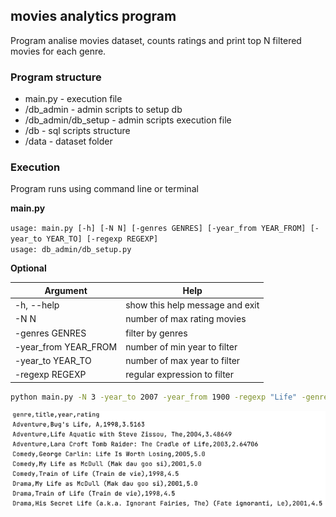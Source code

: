 ## movies analytics program

Program analise movies dataset, counts ratings and print top N filtered movies for each genre.

### Program structure

* main.py - execution file  
* /db_admin - admin scripts to setup db
* /db_admin/db_setup - admin scripts execution file
* /db - sql scripts structure
* /data - dataset folder

### Execution

Program runs using command line or terminal  


**main.py**  

`usage: main.py [-h] [-N N] [-genres GENRES] [-year_from YEAR_FROM] [-year_to YEAR_TO] [-regexp REGEXP]`  
`usage: db_admin/db_setup.py`

**Optional**

| Argument | Help |
| ------------------------ | ----------------------------------- |
|  -h, --help            | show this help message and exit |
|  -N N                  | number of max rating movies |
|  -genres GENRES        | filter by genres |
|  -year_from YEAR_FROM  | number of min year to filter |
|  -year_to YEAR_TO      | number of max year to filter |
|  -regexp REGEXP        | regular expression to filter |


``` sh
python main.py -N 3 -year_to 2007 -year_from 1900 -regexp "Life" -genres "Drama|Comedy|Adventure"
``` 
![alt text](../img/Task3_result.png)